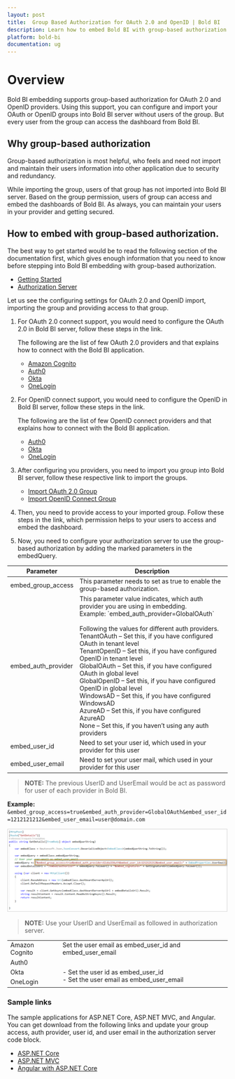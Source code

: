 ```yaml
---
layout: post
title:  Group Based Authorization for OAuth 2.0 and OpenID | Bold BI
description: Learn how to embed Bold BI with group-based authorization for OAuth 2.0 and OpenID identity providers.
platform: bold-bi
documentation: ug
---
```


# Overview
Bold BI embedding supports group-based authorization for OAuth 2.0 and OpenID providers. Using this support, you can configure and import your OAuth or OpenID groups into Bold BI server without users of the group. But every user from the group can access the dashboard from Bold BI.  

## Why group-based authorization
Group-based authorization is most helpful, who feels and need not import and maintain their users information into other application due to security and redundancy.  

While importing the group, users of that group has not imported into Bold BI server. Based on the group permission, users of group can access and embed the dashboards of Bold BI. As always, you can maintain your users in your provider and getting secured.   

## How to embed with group-based authorization.  
The best way to get started would be to read the following section of the documentation first, which gives enough information that you need to know before stepping into Bold BI embedding with group-based authorization.  
* [Getting Started](/embedded-bi/javascript-based/getting-started/)
* [Authorization Server](/embedded-bi/javascript-based/authorize-server/)

Let us see the configuring settings for OAuth 2.0 and OpenID import, importing the group and providing access to that group.

1. For OAuth 2.0 connect support, you would need to configure the OAuth 2.0 in Bold BI server, follow these steps in the link.

    The following are the list of few OAuth 2.0 providers and that explains how to connect with the Bold BI application.

    * [Amazon Cognito](/embedded-bi/site-administration/sso/oauth-2.0-support/amazon-cognito/)
    * [Auth0](/embedded-bi/site-administration/sso/oauth-2.0-support/auth0/)
    * [Okta](/embedded-bi/site-administration/sso/oauth-2.0-support/okta/)
    * [OneLogin](/embedded-bi/site-administration/sso/oauth-2.0-support/onelogin/)

2. For OpenID connect support, you would need to configure the OpenID in Bold BI server, follow these steps in the link.

   The following are the list of few OpenID connect providers and that explains how to connect with the Bold BI application.
    * [Auth0](/embedded-bi/site-administration/sso/openid-support/auth0/)
    * [Okta](/embedded-bi/site-administration/sso/openid-support/okta/)
    * [OneLogin](/embedded-bi/site-administration/sso/openid-support/onelogin/)

3. After configuring you providers, you need to import you group into Bold BI server, follow these respective link to import the groups.
    * [Import OAuth 2.0 Group](/embedded-bi/managing-resources/manage-groups/import-oauth-groups/)
    * [Import OpenID Connect Group](/embedded-bi/managing-resources/manage-groups/import-openid-groups/)

4. Then, you need to provide access to your imported group. Follow these steps in the link, which permission helps to your users to access and embed the dashboard.  

5. Now, you need to configure your authorization server to use the group-based authorization by adding the marked parameters in the embedQuery. 

<meta charset="utf-8"/>
<table>
  <thead>
    <tr>
    <th scope="col">Parameter</th>
    <th scope="col">Description</th>
    </tr>
  </thead>
  <tbody>
    <tr>
        <td align="left">embed_group_access</td>
        <td align="left">This parameter needs to set as true to enable the group-based authorization.</td>
    </tr>
    <tr>
        <td align="left">embed_auth_provider</td>
        <td align="left">This parameter value indicates, which auth provider you are using in embedding.
           <br>Example: `embed_auth_provider=GlobalOAuth`<br>
           <br>Following the values for different auth providers.
           <br>TenantOAuth – Set this, if you have configured OAuth in tenant level
           <br>TenantOpenID – Set this, if you have configured OpenID in tenant level
           <br>GlobalOAuth – Set this, if you have configured OAuth in global level
           <br>GlobalOpenID – Set this, if you have configured OpenID in global level
           <br>WindowsAD – Set this, if you have configured WindowsAD
           <br>AzureAD – Set this, if you have configured AzureAD
           <br>None – Set this, if you haven’t using any auth providers
        </td>
    </tr>
    <tr>
        <td align="left">embed_user_id</td>
        <td align="left">Need to set your user id, which used in your provider for this user</td>
    </tr>
    <tr>
        <td align="left">embed_user_email</td>
        <td align="left">Need to set your user mail, which used in your provider for this user</td>
    </tr>
  </tbody>
</table>

> **NOTE:**  The previous UserID and UserEmail would be act as password for user of each provider in Bold BI. 

**Example:** `&embed_group_access=true&embed_auth_provider=GlobalOAuth&embed_user_id=1212121212&embed_user_email=user@domain.com`   

![Group Based Authorization](/static/assets/embedded/javascript/images/group-based-auth.png)  

> **NOTE:**  Use your UserID and UserEmail as followed in authorization server.

<meta charset="utf-8"/>
<table>
  <tbody>
    <tr>
        <td align="left">Amazon Cognito</td>
        <td align="left">Set the user email as embed_user_id and embed_user_email</td>
    </tr>
    <tr>
        <td align="left">Auth0</td>
        <td align="left" rowspan="3"><br>- Set the user id as embed_user_id <br>- Set the user email as embed_user_email</td>
    </tr>
    <tr>
        <td align="left">Okta</td>
    </tr>
    <tr>
        <td align="left">OneLogin</td>
    </tr>
  </tbody>
</table>


### Sample links
The sample applications for ASP.NET Core, ASP.NET MVC, and Angular. You can get download from the following links and update your group access, auth provider, user id, and user email in the authorization server code block.
* [ASP.NET Core](/embedded-bi/javascript-based/samples/asp-net-core/)
* [ASP.NET MVC](/embedded-bi/javascript-based/samples/asp-net-mvc/)
* [Angular with ASP.NET Core](/embedded-bi/javascript-based/samples/angular/)
